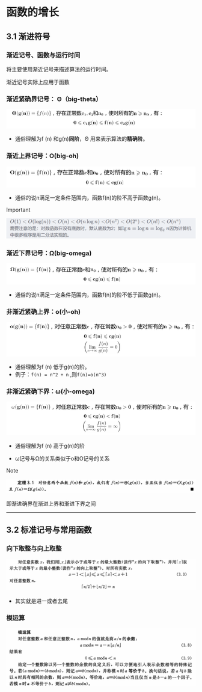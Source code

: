 # 函数的增长



## 3.1 渐进符号

### 渐近记号、函数与运行时间

将主要使用渐近记号来描述算法的运行时间。

渐近记号实际上应用于函数

### 渐近紧确界记号： Θ（big-theta）

![image-20250304090212420](assets/image-20250304090212420.png)

- 通俗理解为f (n) 和g(n)**同阶**，Θ 用来表示算法的**精确阶**。
  

### 渐近上界记号：O(big-oh)

![image-20250304090357083](assets/image-20250304090357083-1741050240408-1.png)

- 通俗的说n满足一定条件范围内，函数f(n)的阶不高于函数g(n)。
  

> [!important]
>
> ![image-20250304090511938](assets/image-20250304090511938.png)

### 渐近下界记号：Ω(big-omega)

![image-20250304090547078](assets/image-20250304090547078-1741050348327-3.png)

- 通俗的说n满足一定条件范围内，函数f(n)的阶不低于函数g(n)。

### 非渐近紧确上界：o(小-oh)

![image-20250304090704841](assets/image-20250304090704841-1741050425711-5.png)

- 通俗理解为f (n) 低于g(n)的阶。
- 例子：`f(n) = n^2 + n` ,则`f(n)=o(n^3)`

### 非渐近紧确下界：ω(小-omega)

![image-20250304091017450](assets/image-20250304091017450-1741050618663-7.png)

- 通俗理解为f (n) 高于g(n)的阶

- ω记号与Ω的关系类似于o和O记号的关系
  

> [!note]
>
> ![image-20250304091439175](assets/image-20250304091439175.png)
>
> 即渐进确界在渐进上界和渐进下界之间

---



## 3.2 标准记号与常用函数

### 向下取整与向上取整

![image-20250304092252448](assets/image-20250304092252448-1741051373266-9.png)

- 其实就是进一或者去尾

### 模运算

![image-20250304092416272](assets/image-20250304092416272-1741051457030-11.png)